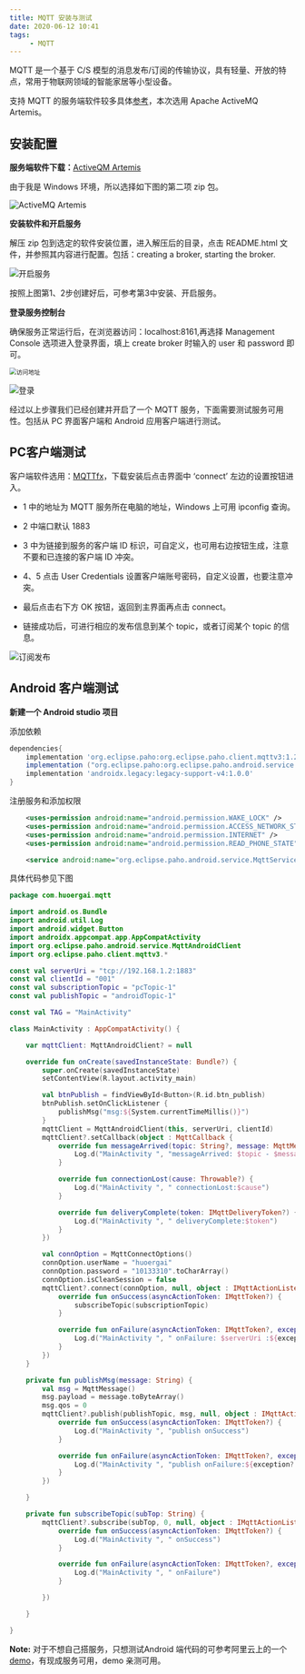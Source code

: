 ```yaml
---
title: MQTT 安装与测试
date: 2020-06-12 10:41
tags: 
     - MQTT
---
```


MQTT 是一个基于 C/S 模型的消息发布/订阅的传输协议，具有轻量、开放的特点，常用于物联网领域的智能家居等小型设备。

支持 MQTT 的服务端软件较多具体[参考](https://github.com/mqtt/mqtt.github.io/wiki/servers)，本次选用 Apache ActiveMQ Artemis。

## 安装配置

**服务端软件下载：**[ActiveQM Artemis](https://activemq.apache.org/)

由于我是 Windows 环境，所以选择如下图的第二项 zip 包。

![ActiveMQ Artemis](/assets/img/mqtt/mqtt_setup01.png)

**安装软件和开启服务**

解压 zip 包到选定的软件安装位置，进入解压后的目录，点击 README.html 文件，并参照其内容进行配置。包括：creating a broker, starting the broker.

![开启服务](/assets/img/mqtt/mqtt_setup02.png)

按照上图第1、2步创建好后，可参考第3中安装、开启服务。

**登录服务控制台**

确保服务正常运行后，在浏览器访问：localhost:8161,再选择 Management Console 选项进入登录界面，填上 create broker 时输入的 user 和 password 即可。

<img src="/assets/img/mqtt/mqtt_setup03.png" alt="访问地址" style="zoom:75%;" />

![登录](/assets/img/mqtt/mqtt_setup04.png)

经过以上步骤我们已经创建并开启了一个 MQTT 服务，下面需要测试服务可用性。包括从 PC 界面客户端和 Android 应用客户端进行测试。

## PC客户端测试

客户端软件选用：[MQTTfx](https://mqttfx.jensd.de/)，下载安装后点击界面中 ‘connect’ 左边的设置按钮进入。

- 1 中的地址为 MQTT 服务所在电脑的地址，Windows 上可用 ipconfig 查询。

- 2 中端口默认 1883

- 3 中为链接到服务的客户端 ID 标识，可自定义，也可用右边按钮生成，注意不要和已连接的客户端 ID 冲突。
- 4、5 点击 User Credentials 设置客户端账号密码，自定义设置，也要注意冲突。
- 最后点击右下方 OK 按钮，返回到主界面再点击 connect。
- 链接成功后，可进行相应的发布信息到某个 topic，或者订阅某个 topic 的信息。

![订阅发布](/assets/img/mqtt/mqtt_setup07.png)

## Android 客户端测试

**新建一个 Android studio 项目**

添加依赖

```groovy
dependencies{
    implementation 'org.eclipse.paho:org.eclipse.paho.client.mqttv3:1.2.4'
    implementation ("org.eclipse.paho:org.eclipse.paho.android.service:1.1.1")
    implementation 'androidx.legacy:legacy-support-v4:1.0.0'
}
```

注册服务和添加权限

```xml
	<uses-permission android:name="android.permission.WAKE_LOCK" />
	<uses-permission android:name="android.permission.ACCESS_NETWORK_STATE" />
	<uses-permission android:name="android.permission.INTERNET" />
	<uses-permission android:name="android.permission.READ_PHONE_STATE" />

	<service android:name="org.eclipse.paho.android.service.MqttService" />
```

具体代码参见下图

```kotlin
package com.huoergai.mqtt

import android.os.Bundle
import android.util.Log
import android.widget.Button
import androidx.appcompat.app.AppCompatActivity
import org.eclipse.paho.android.service.MqttAndroidClient
import org.eclipse.paho.client.mqttv3.*

const val serverUri = "tcp://192.168.1.2:1883"
const val clientId = "001"
const val subscriptionTopic = "pcTopic-1"
const val publishTopic = "androidTopic-1"

const val TAG = "MainActivity"

class MainActivity : AppCompatActivity() {

    var mqttClient: MqttAndroidClient? = null

    override fun onCreate(savedInstanceState: Bundle?) {
        super.onCreate(savedInstanceState)
        setContentView(R.layout.activity_main)

        val btnPublish = findViewById<Button>(R.id.btn_publish)
        btnPublish.setOnClickListener {
            publishMsg("msg:${System.currentTimeMillis()}")
        }
        mqttClient = MqttAndroidClient(this, serverUri, clientId)
        mqttClient?.setCallback(object : MqttCallback {
            override fun messageArrived(topic: String?, message: MqttMessage?) {
                Log.d("MainActivity ", "messageArrived: $topic - $message")
            }

            override fun connectionLost(cause: Throwable?) {
                Log.d("MainActivity ", " connectionLost:$cause")
            }

            override fun deliveryComplete(token: IMqttDeliveryToken?) {
                Log.d("MainActivity ", " deliveryComplete:$token")
            }
        })

        val connOption = MqttConnectOptions()
        connOption.userName = "huoergai"
        connOption.password = "10133310".toCharArray()
        connOption.isCleanSession = false
        mqttClient?.connect(connOption, null, object : IMqttActionListener {
            override fun onSuccess(asyncActionToken: IMqttToken?) {
                subscribeTopic(subscriptionTopic)
            }

            override fun onFailure(asyncActionToken: IMqttToken?, exception: Throwable?) {
                Log.d("MainActivity ", " onFailure: $serverUri :${exception?.message}")
            }
        })
    }

    private fun publishMsg(message: String) {
        val msg = MqttMessage()
        msg.payload = message.toByteArray()
        msg.qos = 0
        mqttClient?.publish(publishTopic, msg, null, object : IMqttActionListener {
            override fun onSuccess(asyncActionToken: IMqttToken?) {
                Log.d("MainActivity ", "publish onSuccess")
            }

            override fun onFailure(asyncActionToken: IMqttToken?, exception: Throwable?) {
                Log.d("MainActivity ", "publish onFailure:${exception?.message}")
            }
        })

    }

    private fun subscribeTopic(subTop: String) {
        mqttClient?.subscribe(subTop, 0, null, object : IMqttActionListener {
            override fun onSuccess(asyncActionToken: IMqttToken?) {
                Log.d("MainActivity ", " onSuccess")
            }

            override fun onFailure(asyncActionToken: IMqttToken?, exception: Throwable?) {
                Log.d("MainActivity ", " onFailure")
            }

        })

    }

}
```

**Note:** 对于不想自己搭服务，只想测试Android 端代码的可参考阿里云上的一个 [demo](https://www.alibabacloud.com/help/doc-detail/146630.htm#title-0t4-lje-mnp)，有现成服务可用，demo 亲测可用。